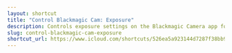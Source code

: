 ```yaml
---
layout: shortcut
title: "Control Blackmagic Cam: Exposure"
description: Controls exposure settings on the Blackmagic Camera app for iOS
slug: control-blackmagic-cam-exposure
shortcut_url: https://www.icloud.com/shortcuts/526ea5a923144d7287f38bb9a5c02506
---
```

